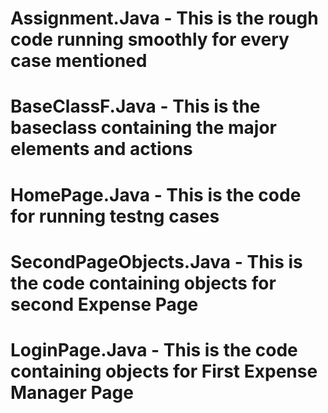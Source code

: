 # 
# Assignment.Java - This is the rough code running smoothly for every case mentioned
# BaseClassF.Java - This is the baseclass containing the major elements and actions
# HomePage.Java - This is the code for running testng cases
# SecondPageObjects.Java - This is the code containing objects for second Expense Page
# LoginPage.Java - This is the code containing objects for First Expense Manager Page
